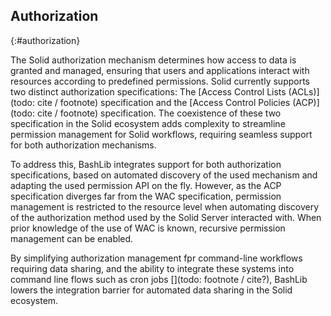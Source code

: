 ## Authorization
{:#authorization}

<!-- * As Solid supports two authorization specifications, we support the management using both specifications, using the INRUPT AUthentication libraries. -->
<!-- * The AC mechanism is discovered on the fly -->
<!-- * For managing Access Control Resources, we do not support the full suite of functionality yet, only the Universal API by INRUPT tooling. -->


The Solid authorization mechanism determines how access to data is granted and managed, 
ensuring that users and applications interact with resources according to predefined permissions. 
Solid currently supports two distinct authorization specifications: 
The [Access Control Lists (ACLs)](todo: cite / footnote) specification and 
the [Access Control Policies (ACP)](todo: cite / footnote) specification. 
The coexistence of these two specification in the Solid ecosystem adds complexity
to streamline permission management for Solid workflows, 
requiring seamless support for both authorization mechanisms.

To address this, BashLib integrates support for both authorization specifications, 
based on automated discovery of the used mechanism and adapting the used permission API
on the fly.
However, as the ACP specification diverges far from the WAC specification, 
permission management is restricted to the resource level when automating 
discovery of the authorization method used by the Solid Server interacted with.
When prior knowledge of the use of WAC is known, recursive permission management
can be enabled.

<!-- Should we mention Inrupt here? -->
<!-- leveraging the [Inrupt authentication library](todo: footnote) to implement permission management, -->
<!-- 

For modifying access permissions, BashLib currently supports the Universal API provided by Inrupt’s tooling. While this does not yet encompass the full range of functionality available for managing Access Control Resources (ACRs), it provides a streamlined way to handle common authorization tasks. This allows users to interact with Solid’s access control models without needing to manually configure complex permission structures. -->

By simplifying authorization management fpr command-line workflows requiring data sharing, 
and the ability to integrate these systems into command line flows such as cron jobs [](todo: footnote / cite?), 
BashLib lowers the integration barrier for automated data sharing in the Solid ecosystem.